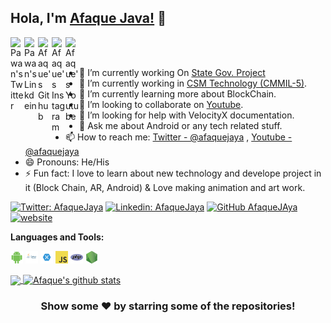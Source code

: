 ## Hola, I'm [Afaque Java!](https://afaquejaya.github.io/) 👋
<!--- REFERENCE= https://github.com/iampawan/iampawan/blob/master/README.md--->
<!---<p align="left"> <img src="https://komarev.com/ghpvc/?username=afaquejaya&label=Views&color=blue&style=plastic" alt="afaquejaya" /> </p>--->

<a href="https://twitter.com/afaquejaya">
  <img align="left" alt="Pawan's Twitter" width="22px" src="https://cdn.jsdelivr.net/npm/simple-icons@v3/icons/twitter.svg" />
</a>
<a href="https://www.linkedin.com/in/afaque-jaya-5b6311134/">
  <img align="left" alt="Pawan's Linkdein" width="22px" src="https://cdn.jsdelivr.net/npm/simple-icons@v3/icons/linkedin.svg" />
</a>
<a href="https://github.com/Afaquejaya">
  <img align="left" alt="Afaque's Github" width="22px" src="https://cdn.jsdelivr.net/npm/simple-icons@v3/icons/github.svg" />
</a>

<a href="https://www.instagram.com/afaque_jaya/">
  <img align="left" alt="Afaque's Instagram" width="22px" src="https://cdn.jsdelivr.net/npm/simple-icons@v3/icons/instagram.svg" />
</a>
<!---<a href="https://t.me/imthepk">
  <img align="left" alt="Pawan's Telegram" width="22px" src="https://cdn.jsdelivr.net/npm/simple-icons@v3/icons/telegram.svg" />
</a>
<a href="https://www.facebook.com/imthepk/">
  <img align="left" alt="Pawan's Facebook" width="22px" src="https://cdn.jsdelivr.net/npm/simple-icons@v3/icons/facebook.svg" />
</a>--->
<a href="https://www.youtube.com/results?search_query=afaque+jaya">
  <img align="left" alt="Afaque's Youtube" width="22px" src="https://cdn.jsdelivr.net/npm/simple-icons@v3/icons/youtube.svg" />
</a>

<br/>
<br/>



- 🔭 I’m currently working On [State Gov. Project](https://play.google.com/store/apps/details?id=com.evidyavahini.app)
- 🏢 I’m currently working in [CSM Technology (CMMIL-5)](https://csm.co.in).
- 🌱 I’m currently learning more about BlockChain.
- 👯 I’m looking to collaborate on [Youtube](https://www.youtube.com/channel/UCWqwi6gFJEXfWw5SosNekSQ).
- 🤔 I’m looking for help with VelocityX documentation.
- 💬 Ask me about Android or any tech related stuff.
- 📫 How to reach me: [Twitter - @afaquejaya](https://twitter.com/afaquejaya) , [Youtube - @afaquejaya](https://www.youtube.com/channel/UCWqwi6gFJEXfWw5SosNekSQ)
- 😄 Pronouns: He/His
- ⚡ Fun fact: I love to learn about new technology and develope project in it (Block Chain, AR, Android) & Love making animation and art work.

[![Twitter: AfaqueJaya](https://img.shields.io/twitter/follow/afaquejaya?style=social)](https://twitter.com/afaquejaya)
[![Linkedin: AfaqueJaya](https://img.shields.io/badge/-afaquejaya-blue?style=flat-square&logo=Linkedin&logoColor=white&link=https://www.linkedin.com/in/afaquejaya/)](https://www.linkedin.com/in/afaque-jaya-5b6311134/)
[![GitHub AfaqueJAya](https://img.shields.io/github/followers/Afaquejaya?label=follow&style=social)](https://github.com/Afaquejaya)
[![website](https://img.shields.io/badge/PortfolioWebsite-AfaqueJaya.io-2648ff?style=flat-square&logo=google-chrome)](https://afaquejaya.github.io/)


**Languages and Tools:**  



<code><img height="20" src="https://raw.githubusercontent.com/github/explore/80688e429a7d4ef2fca1e82350fe8e3517d3494d/topics/android/android.png"></code>
<code><img height="20" src="https://raw.githubusercontent.com/github/explore/80688e429a7d4ef2fca1e82350fe8e3517d3494d/topics/java/java.png"></code>
<code><img height="20" src="https://raw.githubusercontent.com/github/explore/80688e429a7d4ef2fca1e82350fe8e3517d3494d/topics/xamarin/xamarin.png"></code>
<code><img height="20" src="https://raw.githubusercontent.com/github/explore/80688e429a7d4ef2fca1e82350fe8e3517d3494d/topics/javascript/javascript.png"></code>
<code><img height="20" src="https://raw.githubusercontent.com/github/explore/80688e429a7d4ef2fca1e82350fe8e3517d3494d/topics/php/php.png"></code>
<code><img height="20" src="https://raw.githubusercontent.com/github/explore/80688e429a7d4ef2fca1e82350fe8e3517d3494d/topics/nodejs/nodejs.png"></code>    



<a href="https://github.com/Afaquejaya">
  <img align="center" src="https://github-readme-stats.vercel.app/api/top-langs/?username=Afaquejaya&theme=light&hide_langs_below=1" />
</a>

<a href="https://github.com/Afaquejaya">
 <img align="center" src="https://github-readme-stats.vercel.app/api?username=Afaquejaya&show_icons=true&theme=light&line_height=27" alt="Afaque's github stats"/>
</a>

<!---<a href="https://github.com/iampawan/FlutterExampleApps">
  <img align="center" src="https://github-readme-stats.vercel.app/api/pin/?username=iampawan&repo=FlutterExampleApps&theme=light" />
</a>
<a href="https://github.com/iampawan/VelocityX">
 <img align="center" src="https://github-readme-stats.vercel.app/api/pin/?username=iampawan&repo=VelocityX&theme=light" />
</a>--->

<div align="center">

### Show some ❤️ by starring some of the repositories!

</div>

